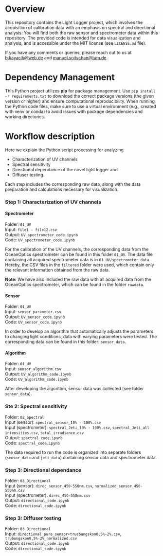 # Overview
This repository contains the Light Logger project, which involves the acquisition of calibration data with an emphasis on spectral and directional analysis. You will find both the raw sensor and spectrometer data within this repository. The provided code is intended for data visualization and analysis, and is accessible under the MIT license (see `LICENSE.md` file).

If you have any comments or queries, please reach out to us at b.kayacik@web.de and manuel.spitschan@tum.de.

# Dependency Management
This Python project utilizes **pip** for package management. Use `pip install -r requirements.txt` to download the correct package versions (the given version or higher) and ensure computational reproducibility. When running the Python code files, make sure to use a virtual environment (e.g., created with venv or conda) to avoid issues with package dependencies and working directories.

# Workflow description 
Here we explain the Python script processing for analyzing 
- Characterization of UV channels
- Spectral sensitivity
- Directional dependance of the novel light logger and
- Diffuser testing.

Each step includes the corresponding raw data, along with the data preparation and calculations necessary for visualization.

### Step 1: Characterization of UV channels

#### Spectrometer
Folder: `01_UV` <br>
Input: `file1 - file12.csv`  <br>
Output: `UV_spectrometer_code.ipynb` <br>
Code: `UV_spectrometer_code.ipynb`

For the calibration of the UV channels, the corresponding data from the OceanOptics spectrometer can be found in this folder `01_UV`. The data file containing all acquired spectrometer data is in `01_UV/spectrometer_data`. Hereby, the CSV files in the `filtered` folder were used, which contain only the relevant information obtained from the raw data.

**Note:** We have also included the raw data with all acquired data from the OceanOptics spectrometer, which can be found in the folder `rawdata`.  


#### Sensor
Folder: `01_UV` <br>
Input: `sensor_parameter.csv` <br>
Output: `UV_sensor_code.ipynb` <br>
Code: `UV_sensor_code.ipynb`

In order to develop an algorithm that automatically adjusts the parameters to changing light conditions, data with varying parameters were tested. The corresponding data can be found in this folder: `sensor_data`.

#### Algorithm
Folder: `01_UV` <br>
Input: `sensor_algorithm.csv` <br>
Output: `UV_algorithm_code.ipynb` <br>
Code: `UV_algorithm_code.ipynb`

After developing the algorithm, sensor data was collected (see folder `sensor_data`).

### Ste 2: Spectral sensitivity
Folder: `02_Spectral` <br>
Input (sensor): `spectral_sensor_10% - 100%.csv` <br>
Input (spectrometer): `spectral_Jeti_10% - 100%.csv`, `spectral_Jeti_all intensities.csv`, `total_irradiance.csv` <br>
Output: `spectral_code.ipynb` <br>
Code: `spectral_code.ipynb`

The data required to run the code is organized into separate folders (`sensor_data` and `jeti_data`) containing sensor data and spectrometer data.

### Step 3: Directional dependance
Folder: `03_Directional`<br>
Input (sensor): `direc_sensor_450-550nm.csv`, `normalized_sensor_450-550nm.csv` <br>
Input (spectrometer): `direc_450-550nm.csv` <br>
Output: `directional_code.ipynb`<br>
Code: `directional_code.ipynb`

### Step 3: Diffuser testing
Folder: `03_Directional`<br>
Input: `directional_pure_sensor+truebungskon0,5%-2%.csv`, `trübungskon0,5%-2%_normalized.csv` <br>
Output: `directional_code.ipynb`<br>
Code: `directional_code.ipynb`



